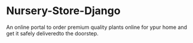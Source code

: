 # Nursery-Store-Django
An online portal to order premium quality plants online for ypur home and get it safely deliveredto the doorstep. 
